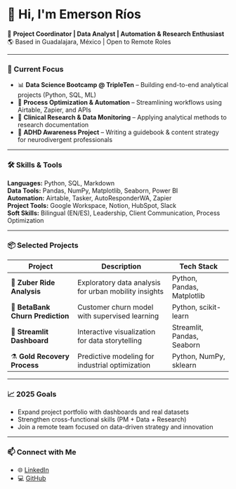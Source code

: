 # 👋 Hi, I'm Emerson Ríos

🎯 **Project Coordinator | Data Analyst | Automation & Research Enthusiast**  
🌎 Based in Guadalajara, México | Open to Remote Roles  

---

### 🚀 Current Focus
- 📊 **Data Science Bootcamp @ TripleTen** – Building end-to-end analytical projects (Python, SQL, ML)  
- 💼 **Process Optimization & Automation** – Streamlining workflows using Airtable, Zapier, and APIs  
- 🔬 **Clinical Research & Data Monitoring** – Applying analytical methods to research documentation  
- 🧠 **ADHD Awareness Project** – Writing a guidebook & content strategy for neurodivergent professionals  

---

### 🛠️ Skills & Tools
**Languages:** Python, SQL, Markdown  
**Data Tools:** Pandas, NumPy, Matplotlib, Seaborn, Power BI  
**Automation:** Airtable, Tasker, AutoResponderWA, Zapier  
**Project Tools:** Google Workspace, Notion, HubSpot, Slack  
**Soft Skills:** Bilingual (EN/ES), Leadership, Client Communication, Process Optimization  

---

### 📦 Selected Projects
| Project | Description | Tech Stack |
|----------|--------------|-------------|
| 🧭 **Zuber Ride Analysis** | Exploratory data analysis for urban mobility insights | Python, Pandas, Matplotlib |
| 🏦 **BetaBank Churn Prediction** | Customer churn model with supervised learning | Python, scikit-learn |
| 📡 **Streamlit Dashboard** | Interactive visualization for data storytelling | Streamlit, Pandas, Seaborn |
| ⚗️ **Gold Recovery Process** | Predictive modeling for industrial optimization | Python, NumPy, sklearn |

---

### 📈 2025 Goals
- Expand project portfolio with dashboards and real datasets  
- Strengthen cross-functional skills (PM + Data + Research)  
- Join a remote team focused on data-driven strategy and innovation  

---

### 📫 Connect with Me
- 🌐 [LinkedIn](https://www.linkedin.com/in/emersonrios/)  
- 💻 [GitHub](https://github.com/emersonrios)
